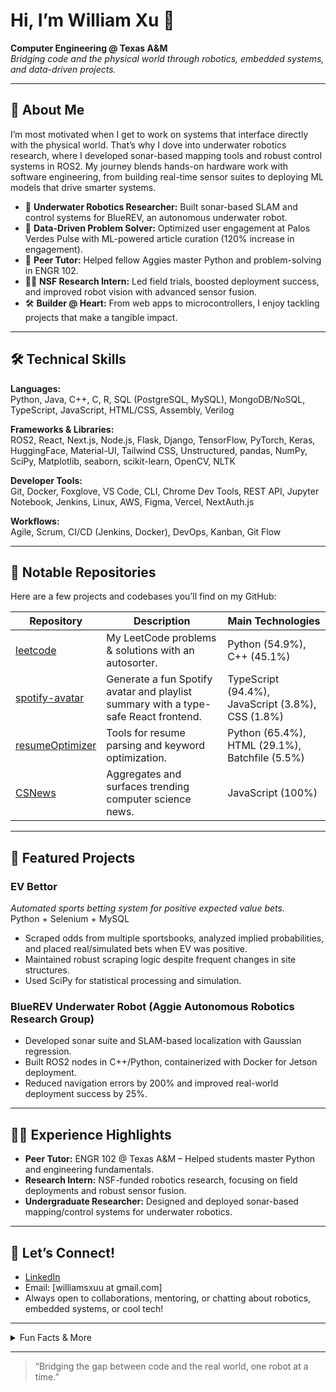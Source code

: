 # Hi, I’m William Xu 👋

**Computer Engineering @ Texas A&M**  
*Bridging code and the physical world through robotics, embedded systems, and data-driven projects.*

---

## 🚀 About Me

I’m most motivated when I get to work on systems that interface directly with the physical world. That’s why I dove into underwater robotics research, where I developed sonar-based mapping tools and robust control systems in ROS2. My journey blends hands-on hardware work with software engineering, from building real-time sensor suites to deploying ML models that drive smarter systems.

- 🔬 **Underwater Robotics Researcher:** Built sonar-based SLAM and control systems for BlueREV, an autonomous underwater robot.
- 🎯 **Data-Driven Problem Solver:** Optimized user engagement at Palos Verdes Pulse with ML-powered article curation (120% increase in engagement).
- 🤝 **Peer Tutor:** Helped fellow Aggies master Python and problem-solving in ENGR 102.
- 🧑‍🔬 **NSF Research Intern:** Led field trials, boosted deployment success, and improved robot vision with advanced sensor fusion.
- 🛠️ **Builder @ Heart:** From web apps to microcontrollers, I enjoy tackling projects that make a tangible impact.

---

## 🛠️ Technical Skills

**Languages:**  
Python, Java, C++, C, R, SQL (PostgreSQL, MySQL), MongoDB/NoSQL, TypeScript, JavaScript, HTML/CSS, Assembly, Verilog

**Frameworks & Libraries:**  
ROS2, React, Next.js, Node.js, Flask, Django, TensorFlow, PyTorch, Keras, HuggingFace, Material-UI, Tailwind CSS, Unstructured, pandas, NumPy, SciPy, Matplotlib, seaborn, scikit-learn, OpenCV, NLTK

**Developer Tools:**  
Git, Docker, Foxglove, VS Code, CLI, Chrome Dev Tools, REST API, Jupyter Notebook, Jenkins, Linux, AWS, Figma, Vercel, NextAuth.js

**Workflows:**  
Agile, Scrum, CI/CD (Jenkins, Docker), DevOps, Kanban, Git Flow

---

## 📌 Notable Repositories

Here are a few projects and codebases you’ll find on my GitHub:

| Repository | Description | Main Technologies |
|------------|-------------|-------------------|
| [leetcode](https://github.com/will-iamxu/leetcode) | My LeetCode problems & solutions with an autosorter. | Python (54.9%), C++ (45.1%) |
| [spotify-avatar](https://github.com/will-iamxu/spotify-avatar) | Generate a fun Spotify avatar and playlist summary with a type-safe React frontend. | TypeScript (94.4%), JavaScript (3.8%), CSS (1.8%) |
| [resumeOptimizer](https://github.com/will-iamxu/resumeOptimizer) | Tools for resume parsing and keyword optimization. | Python (65.4%), HTML (29.1%), Batchfile (5.5%) |
| [CSNews](https://github.com/will-iamxu/CSNews) | Aggregates and surfaces trending computer science news. | JavaScript (100%) |

---

## 🌟 Featured Projects

### EV Bettor
*Automated sports betting system for positive expected value bets.*  
Python + Selenium + MySQL  
- Scraped odds from multiple sportsbooks, analyzed implied probabilities, and placed real/simulated bets when EV was positive.
- Maintained robust scraping logic despite frequent changes in site structures.
- Used SciPy for statistical processing and simulation.

### BlueREV Underwater Robot (Aggie Autonomous Robotics Research Group)
- Developed sonar suite and SLAM-based localization with Gaussian regression.
- Built ROS2 nodes in C++/Python, containerized with Docker for Jetson deployment.
- Reduced navigation errors by 200% and improved real-world deployment success by 25%.

---

## 🧑‍🏫 Experience Highlights

- **Peer Tutor:** ENGR 102 @ Texas A&M – Helped students master Python and engineering fundamentals.
- **Research Intern:** NSF-funded robotics research, focusing on field deployments and robust sensor fusion.
- **Undergraduate Researcher:** Designed and deployed sonar-based mapping/control systems for underwater robotics.

---

## 💬 Let’s Connect!

- [LinkedIn](https://www.linkedin.com/in/william-xuuu/)
- Email: [williamsxuu at gmail.com]
- Always open to collaborations, mentoring, or chatting about robotics, embedded systems, or cool tech!

---

<details>
  <summary>Fun Facts & More</summary>

- 🤿 I’ve tested robots in lakes, pools, and culverts.
- 🕹️ I love low-level debugging and reverse engineering.
- 📚 Lifelong learner: from digital design in Verilog to modern ML with HuggingFace.
- 💡 Favorite quote: “The best way to predict the future is to invent it.”
</details>

---

> “Bridging the gap between code and the real world, one robot at a time.”
